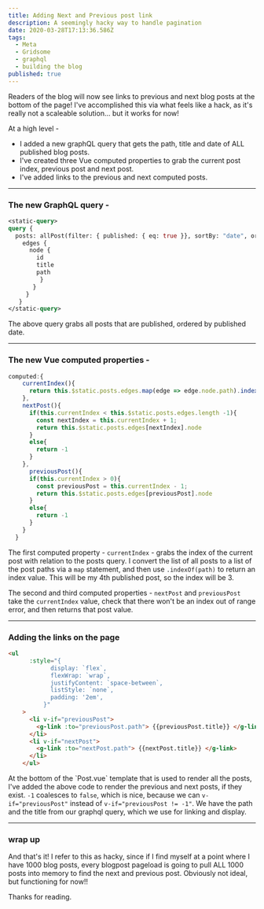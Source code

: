 ```yaml
---
title: Adding Next and Previous post link
description: A seemingly hacky way to handle pagination
date: 2020-03-28T17:13:36.586Z
tags:
  - Meta
  - Gridsome
  - graphql
  - building the blog
published: true
---
```

Readers of the blog will now see links to previous and next blog posts at the bottom of the page! I've accomplished this via what feels like a hack, as it's really not a scaleable solution... but it works for now!

At a high level - 

* I added a new graphQL query that gets the path, title and date of ALL published blog posts. 
* I've created three Vue computed properties to grab the current post index, previous post and next post. 
* I've added links to the previous and next computed posts. 

- - -

### The new GraphQL query -

```graphQL
<static-query>
query {
  posts: allPost(filter: { published: { eq: true }}, sortBy: "date", order: ASC) {
    edges {
      node {
        id
        title
        path
         }
       }
     }
   }
</static-query>
```

The above query grabs all posts that are published, ordered by published date. 

- - -

### The new Vue computed properties -

```javascript
computed:{
    currentIndex(){
      return this.$static.posts.edges.map(edge => edge.node.path).indexOf(this.$page.post.path)
    },
    nextPost(){
      if(this.currentIndex < this.$static.posts.edges.length -1){
        const nextIndex = this.currentIndex + 1;
        return this.$static.posts.edges[nextIndex].node
      }
      else{
        return -1
      }
    },
      previousPost(){
      if(this.currentIndex > 0){
        const previousPost = this.currentIndex - 1;
        return this.$static.posts.edges[previousPost].node
      }
      else{
        return -1
      }
    }
  }
```

The first computed property - `currentIndex` -  grabs the index of the current post with relation to the posts query. I convert the list of all posts to a list of the post paths via a `map` statement, and then use `.indexOf(path)` to return an index value. This will be my 4th published post, so the index will be 3. 

The second and third computed properties - `nextPost` and `previousPost` take the `currentIndex` value, check that there won't be an index out of range error, and then returns that post value. 

- - -

### Adding the links on the page

```html
<ul
      :style="{
            display: `flex`,
            flexWrap: `wrap`,
            justifyContent: `space-between`,
            listStyle: `none`,
            padding: '2em',
          }"
    >
      <li v-if="previousPost">
        <g-link :to="previousPost.path"> {{previousPost.title}} </g-link>
      </li>
      <li v-if="nextPost">
        <g-link :to="nextPost.path"> {{nextPost.title}} </g-link>
      </li>
    </ul>
```

At the bottom of the \`Post.vue\` template that is used to render all the posts, I've added the above code to render the previous and next posts, if they exist. `-1` coalesces to `false`, which is nice, because we can `v-if="previousPost"` instead of `v-if="previousPost != -1"`. We have the path and the title from our graphql query, which we use for linking and display. 

---
### wrap up

And that's it! I refer to this as hacky, since if I find myself at a point where I have 1000 blog posts, every blogpost pageload is going to pull ALL 1000 posts into memory to find the next and previous post. Obviously not ideal, but functioning for now!!

Thanks for reading. 